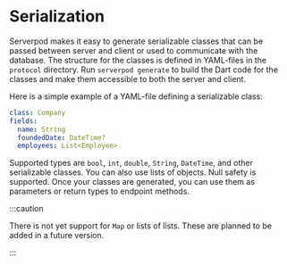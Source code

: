 # Serialization
Serverpod makes it easy to generate serializable classes that can be passed between server and client or used to communicate with the database. The structure for the classes is defined in YAML-files in the `protocol` directory. Run `serverpod generate` to build the Dart code for the classes and make them accessible to both the server and client.

Here is a simple example of a YAML-file defining a serializable class:

```yaml
class: Company
fields:
  name: String
  foundedDate: DateTime?
  employees: List<Employee>
```

Supported types are `bool`, `int`, `double`, `String`, `DateTime`, and other serializable classes. You can also use lists of objects. Null safety is supported. Once your classes are generated, you can use them as parameters or return types to endpoint methods.

:::caution

There is not yet support for `Map` or lists of lists. These are planned to be added in a future version.

:::
